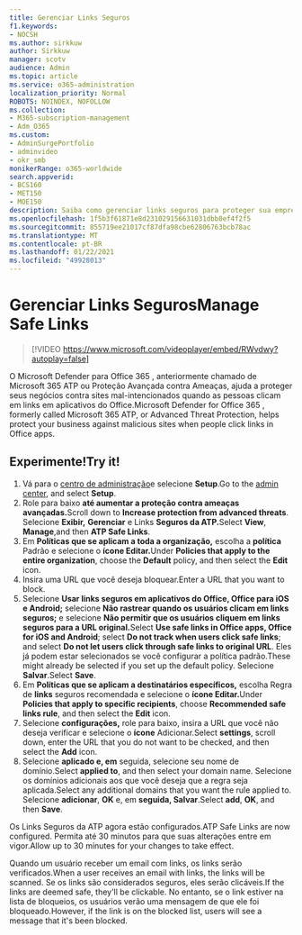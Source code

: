 ```yaml
---
title: Gerenciar Links Seguros
f1.keywords:
- NOCSH
ms.author: sirkkuw
author: Sirkkuw
manager: scotv
audience: Admin
ms.topic: article
ms.service: o365-administration
localization_priority: Normal
ROBOTS: NOINDEX, NOFOLLOW
ms.collection:
- M365-subscription-management
- Adm_O365
ms.custom:
- AdminSurgePortfolio
- adminvideo
- okr_smb
monikerRange: o365-worldwide
search.appverid:
- BCS160
- MET150
- MOE150
description: Saiba como gerenciar links seguros para proteger sua empresa contra sites mal-intencionados.
ms.openlocfilehash: 1f5b3f61871e8d231029156631031dbb0ef4f2f5
ms.sourcegitcommit: 855719ee21017cf87dfa98cbe62806763bcb78ac
ms.translationtype: MT
ms.contentlocale: pt-BR
ms.lasthandoff: 01/22/2021
ms.locfileid: "49928013"
---
```

# <a name="manage-safe-links"></a><span data-ttu-id="1961e-103">Gerenciar Links Seguros</span><span class="sxs-lookup"><span data-stu-id="1961e-103">Manage Safe Links</span></span>

> [!VIDEO https://www.microsoft.com/videoplayer/embed/RWvdwy?autoplay=false]

<span data-ttu-id="1961e-104">O Microsoft Defender para Office 365 , anteriormente chamado de Microsoft 365 ATP ou Proteção Avançada contra Ameaças, ajuda a proteger seus negócios contra sites mal-intencionados quando as pessoas clicam em links em aplicativos do Office.</span><span class="sxs-lookup"><span data-stu-id="1961e-104">Microsoft Defender for Office 365 , formerly called Microsoft 365 ATP, or Advanced Threat Protection, helps protect your business against malicious sites when people click links in Office apps.</span></span>

## <a name="try-it"></a><span data-ttu-id="1961e-105">Experimente!</span><span class="sxs-lookup"><span data-stu-id="1961e-105">Try it!</span></span>

1. <span data-ttu-id="1961e-106">Vá para o [centro de administração](https://admin.microsoft.com)e selecione **Setup**.</span><span class="sxs-lookup"><span data-stu-id="1961e-106">Go to the [admin center](https://admin.microsoft.com), and select **Setup**.</span></span>
1. <span data-ttu-id="1961e-107">Role para baixo **até aumentar a proteção contra ameaças avançadas.**</span><span class="sxs-lookup"><span data-stu-id="1961e-107">Scroll down to **Increase protection from advanced threats**.</span></span> <span data-ttu-id="1961e-108">Selecione **Exibir,** **Gerenciar** e Links **Seguros da ATP.**</span><span class="sxs-lookup"><span data-stu-id="1961e-108">Select **View**, **Manage**,and then **ATP Safe Links**.</span></span>
1. <span data-ttu-id="1961e-109">Em **Políticas que se aplicam a toda a organização,** escolha a **política** Padrão e selecione o **ícone Editar.**</span><span class="sxs-lookup"><span data-stu-id="1961e-109">Under **Policies that apply to the entire organization**, choose the **Default** policy, and then select the **Edit** icon.</span></span>
1. <span data-ttu-id="1961e-110">Insira uma URL que você deseja bloquear.</span><span class="sxs-lookup"><span data-stu-id="1961e-110">Enter a URL that you want to block.</span></span>
1. <span data-ttu-id="1961e-111">Selecione **Usar links seguros em aplicativos do Office, Office para iOS e Android;** selecione **Não rastrear quando os usuários clicam em links seguros;** e selecione **Não permitir que os usuários cliquem em links seguros para a URL original.**</span><span class="sxs-lookup"><span data-stu-id="1961e-111">Select **Use safe links in Office apps, Office for iOS and Android**; select **Do not track when users click safe links**; and select **Do not let users click through safe links to original URL**.</span></span> <span data-ttu-id="1961e-112">Eles já podem estar selecionados se você configurar a política padrão.</span><span class="sxs-lookup"><span data-stu-id="1961e-112">These might already be selected if you set up the default policy.</span></span> <span data-ttu-id="1961e-113">Selecione **Salvar**.</span><span class="sxs-lookup"><span data-stu-id="1961e-113">Select **Save**.</span></span>
1. <span data-ttu-id="1961e-114">Em **Políticas que se aplicam a destinatários específicos,** escolha Regra de **links** seguros recomendada e selecione o **ícone Editar.**</span><span class="sxs-lookup"><span data-stu-id="1961e-114">Under **Policies that apply to specific recipients**, choose **Recommended safe links rule**, and then select the **Edit** icon.</span></span>
1. <span data-ttu-id="1961e-115">Selecione **configurações,** role para baixo, insira a URL que você não deseja verificar e selecione o **ícone** Adicionar.</span><span class="sxs-lookup"><span data-stu-id="1961e-115">Select **settings**, scroll down, enter the URL that you do not want to be checked, and then select the **Add** icon.</span></span>
1. <span data-ttu-id="1961e-116">Selecione **aplicado e, em** seguida, selecione seu nome de domínio.</span><span class="sxs-lookup"><span data-stu-id="1961e-116">Select **applied to**, and then select your domain name.</span></span> <span data-ttu-id="1961e-117">Selecione os domínios adicionais aos que você deseja que a regra seja aplicada.</span><span class="sxs-lookup"><span data-stu-id="1961e-117">Select any additional domains that you want the rule applied to.</span></span> <span data-ttu-id="1961e-118">Selecione **adicionar**, **OK** e, em **seguida, Salvar**.</span><span class="sxs-lookup"><span data-stu-id="1961e-118">Select **add**, **OK**, and then **Save**.</span></span>

<span data-ttu-id="1961e-119">Os Links Seguros da ATP agora estão configurados.</span><span class="sxs-lookup"><span data-stu-id="1961e-119">ATP Safe Links are now configured.</span></span> <span data-ttu-id="1961e-120">Permita até 30 minutos para que suas alterações entre em vigor.</span><span class="sxs-lookup"><span data-stu-id="1961e-120">Allow up to 30 minutes for your changes to take effect.</span></span>

<span data-ttu-id="1961e-121">Quando um usuário receber um email com links, os links serão verificados.</span><span class="sxs-lookup"><span data-stu-id="1961e-121">When a user receives an email with links, the links will be scanned.</span></span> <span data-ttu-id="1961e-122">Se os links são considerados seguros, eles serão clicáveis.</span><span class="sxs-lookup"><span data-stu-id="1961e-122">If the links are deemed safe, they'll be clickable.</span></span> <span data-ttu-id="1961e-123">No entanto, se o link estiver na lista de bloqueios, os usuários verão uma mensagem de que ele foi bloqueado.</span><span class="sxs-lookup"><span data-stu-id="1961e-123">However, if the link is on the blocked list, users will see a message that it's been blocked.</span></span>
